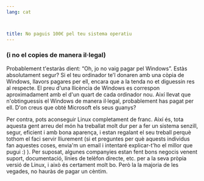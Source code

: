 ```yaml
---
lang: cat



title: No paguis 100€ pel teu sistema operatiu
---
```


<h3>(i no el copies de manera il·legal)</h3>

Probablement t'estaràs dient: “Oh, jo no vaig pagar pel Windows”. 
Estàs absolutament segur? Si el teu ordinador te'l donaren amb una còpia 
de Windows, llavors pagares per ell, encara que a la tenda no et 
diguessin res al respecte. El preu d'una llicència de Windows es 
correspon aproximadament amb el d'un quart de cada ordinador nou. Així 
llevat que n'obtinguessis el Windows de manera il·legal, probablement 
has pagat per ell. D'on creus que obté Microsoft els seus guanys?

Per contra, pots aconseguir Linux completament de franc. Així és, tota 
aquesta gent arreu del món ha treballat molt dur per a fer un sistema 
senzill, segur, eficient i amb bona aparença, i estan regalant el seu 
treball perquè tothom el faci servir lliurement (si et preguntes per què 
aquests individus fan aquestes coses, envia'm un email i intentaré 
explicar-t'ho el millor que pugui :) ). Per suposat, algunes companyies 
estan fent bons negocis venent suport, documentació, línies de telèfon 
directe, etc. per a la seva pròpia versió de Linux, i això és certament 
molt bo. Però la la majoria de les vegades, no hauràs de pagar un 
cèntim.




